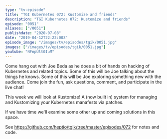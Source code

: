 ```yaml
---
type: "tv-episode"
title: "TGI Kubernetes 072: Kustomize and friends"
description: "TGI Kubernetes 072: Kustomize and friends"
episode: "0051"
aliases: ["/0051"]
publishdate: "2020-07-08"
date: "2019-04-12T22:22:00Z"
episode_image: "/images/tv/episodes/tgik/0051.jpg"
images: ["/images/tv/episodes/tgik/0051.jpg"]
youtube: "NFnpUlt0IuM"
---
```


Come hang out with Joe Beda as he does a bit of hands on hacking of Kubernetes and related topics. Some of this will be Joe talking about the things he knows. Some of this will be Joe exploring something new with the audience. Come join the fun, ask questions, comment, and participate in the live chat!

This week we will look at Kustomize! A (now built in) system for managing and Kustomizing your Kubernetes manafests via patches.

If we have time we&#39;ll examine some other up and coming solutions in this space.

See https://github.com/heptio/tgik/tree/master/episodes/072 for notes and code.
